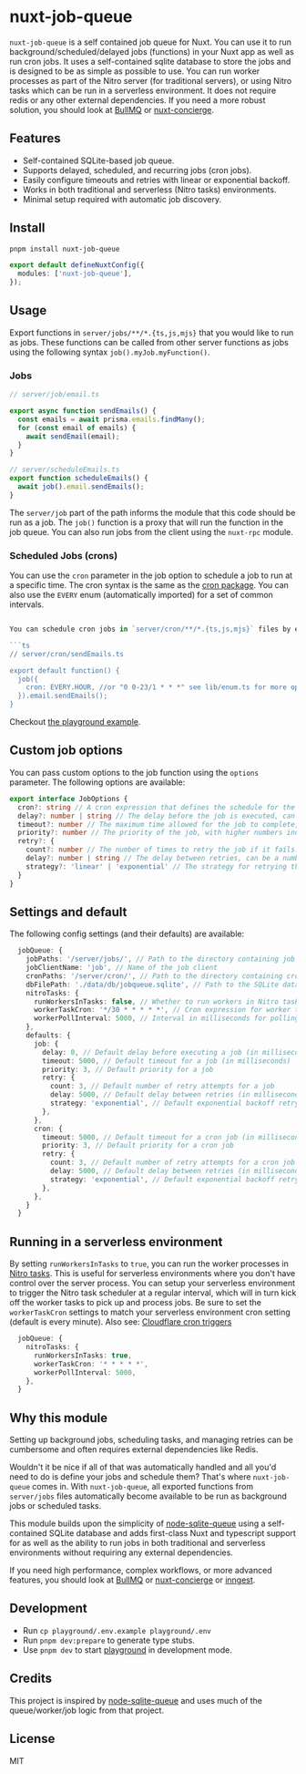 # nuxt-job-queue

`nuxt-job-queue` is a self contained job queue for Nuxt. You can use it to run background/scheduled/delayed jobs (functions) in your Nuxt app as well as run cron jobs. It uses a self-contained sqlite database to store the jobs and is designed to be as simple as possible to use. You can run worker processes as part of the Nitro server (for traditional servers), or using Nitro tasks which can be run in a serverless environment. It does not require redis or any other external dependencies. If you need a more robust solution, you should look at [BullMQ](https://docs.bullmq.io/) or [nuxt-concierge](https://github.com/genu/nuxt-concierge).

## Features
- Self-contained SQLite-based job queue.
- Supports delayed, scheduled, and recurring jobs (cron jobs).
- Easily configure timeouts and retries with linear or exponential backoff.
- Works in both traditional and serverless (Nitro tasks) environments.
- Minimal setup required with automatic job discovery.

## Install

```bash
pnpm install nuxt-job-queue
```

```ts
export default defineNuxtConfig({
  modules: ['nuxt-job-queue'],
});
```

## Usage

Export functions in `server/jobs/**/*.{ts,js,mjs}` that you would like to run as jobs. These functions can be called from other server functions as jobs using the following syntax `job().myJob.myFunction()`.


### Jobs

```ts
// server/job/email.ts

export async function sendEmails() {
  const emails = await prisma.emails.findMany();
  for (const email of emails) {
    await sendEmail(email);
  }
}

// server/scheduleEmails.ts
export function scheduleEmails() {
  await job().email.sendEmails();
}
```


The `server/job` part of the path informs the module that this code should be run as a job. The `job()` function is a proxy that will run the function in the job queue. You can also run jobs from the client using the `nuxt-rpc` module.

### Scheduled Jobs (crons)

You can use the `cron` parameter in the job option to schedule a job to run at a specific time. The cron syntax is the same as the [cron package](https://www.npmjs.com/package/cron). You can also use the `EVERY` enum (automatically imported) for a set of common intervals.

```ts

You can schedule cron jobs in `server/cron/**/*.{ts,js,mjs}` files by exporting a default function. All default exports in the `server/cron` directory will be run on startup.

```ts
// server/cron/sendEmails.ts

export default function() {
  job({
    cron: EVERY.HOUR, //or "0 0-23/1 * * *" see lib/enum.ts for more options
  }).email.sendEmails();
}
```

Checkout [the playground example](/playground).

## Custom job options

You can pass custom options to the job function using the `options` parameter. The following options are available:

```ts
export interface JobOptions {
  cron?: string // A cron expression that defines the schedule for the job.
  delay?: number | string // The delay before the job is executed, can be a number (milliseconds), a string (e.g., '5m' for 5 minutes), or a Date object (in the future - the job will be scheduled to run at that time).
  timeout?: number // The maximum time allowed for the job to complete, can be a number (milliseconds) or a string (e.g., '5m' for 5 minutes).
  priority?: number // The priority of the job, with higher numbers indicating higher priority.
  retry?: {
    count?: number // The number of times to retry the job if it fails.
    delay?: number | string // The delay between retries, can be a number (milliseconds) or a string (e.g., '5m' for 5 minutes).
    strategy?: 'linear' | 'exponential' // The strategy for retrying the job, either 'linear' or 'exponential'.
  }
}
```

## Settings and default

The following config settings (and their defaults) are available:

```ts
  jobQueue: {
    jobPaths: '/server/jobs/', // Path to the directory containing job files
    jobClientName: 'job', // Name of the job client
    cronPaths: '/server/cron/', // Path to the directory containing cron job files
    dbFilePath: './data/db/jobqueue.sqlite', // Path to the SQLite database file
    nitroTasks: {
      runWorkersInTasks: false, // Whether to run workers in Nitro tasks
      workerTaskCron: '*/30 * * * * *', // Cron expression for worker tasks
      workerPollInterval: 5000, // Interval in milliseconds for polling worker tasks
    },
    defaults: {
      job: {
        delay: 0, // Default delay before executing a job (in milliseconds)
        timeout: 5000, // Default timeout for a job (in milliseconds)
        priority: 3, // Default priority for a job
        retry: {
          count: 3, // Default number of retry attempts for a job
          delay: 5000, // Default delay between retries (in milliseconds)
          strategy: 'exponential', // Default exponential backoff retry strategy
        },
      },
      cron: {
        timeout: 5000, // Default timeout for a cron job (in milliseconds)
        priority: 3, // Default priority for a cron job
        retry: {
          count: 3, // Default number of retry attempts for a cron job
          delay: 5000, // Default delay between retries (in milliseconds)
          strategy: 'exponential', // Default exponential backoff retry strategy
        },
      },
    }
  }
```

## Running in a serverless environment
By setting `runWorkersInTasks` to `true`, you can run the worker processes in [Nitro tasks](https://nitro.build/guide/tasks). This is useful for serverless environments where you don't have control over the server process. You can setup your serverless environment to trigger the Nitro task scheduler at a regular interval, which will in turn kick off the worker tasks to pick up and process jobs. Be sure to set the `workerTaskCron` settings to match your serverless environment cron setting (default is every minute). Also see: [Cloudflare cron triggers](https://developers.cloudflare.com/workers/configuration/cron-triggers/)

```ts
  jobQueue: {
    nitroTasks: {
      runWorkersInTasks: true,
      workerTaskCron: '* * * * *',
      workerPollInterval: 5000,
    },
  }
```



## Why this module
Setting up background jobs, scheduling tasks, and managing retries can be cumbersome and often requires external dependencies like Redis.

Wouldn't it be nice if all of that was automatically handled and all you'd need to do is define your jobs and schedule them? That's where `nuxt-job-queue` comes in. With `nuxt-job-queue`, all exported functions from `server/jobs` files automatically become available to be run as background jobs or scheduled tasks.

This module builds upon the simplicity of [node-sqlite-queue](https://github.com/sinkhaha/node-sqlite-queue) using a self-contained SQLite database and adds first-class Nuxt and typescript support for as well as the ability to run jobs in both traditional and serverless environments without requiring any external dependencies. 

If you need high performance, complex workflows, or more advanced features, you should look at [BullMQ](https://docs.bullmq.io/) or [nuxt-concierge](http://github.com/genu/nuxt-concierge) or [inngest](http://inngest.com).

## Development

- Run `cp playground/.env.example playground/.env`
- Run `pnpm dev:prepare` to generate type stubs.
- Use `pnpm dev` to start [playground](./playground) in development mode.

## Credits

This project is inspired by [node-sqlite-queue](https://github.com/sinkhaha/node-sqlite-queue) and uses much of the queue/worker/job logic from that project.

## License

MIT

